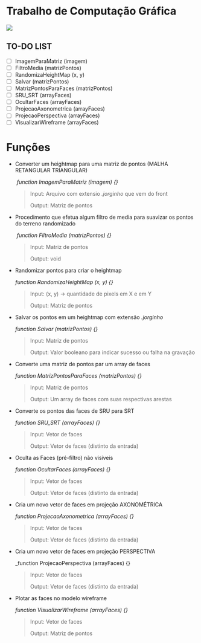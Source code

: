 # Trabalho de Computação Gráfica

![]( https://drive.google.com/uc?export=view&id=1nPhI1KINbArF_cTdJWRvmQapi0p7nqiI)



## TO-DO LIST

- [ ] ImagemParaMatriz (imagem)
- [ ] FiltroMedia (matrizPontos)
- [ ] RandomizaHeightMap (x, y)
- [ ] Salvar (matrizPontos)
- [ ] MatrizPontosParaFaces (matrizPontos)
- [ ] SRU_SRT (arrayFaces)
- [ ] OcultarFaces (arrayFaces)
- [ ] ProjecaoAxonometrica (arrayFaces) 
- [ ] ProjecaoPerspectiva (arrayFaces)
- [ ] VisualizarWireframe (arrayFaces)

# Funções 

* Converter um heightmap para uma matriz de pontos (MALHA RETANGULAR TRIANGULAR)

  ​	_function ImagemParaMatriz (imagem) {}_ 

  > Input: Arquivo com extensio _.jorginho_ que vem do front
  >
  > Output: Matriz de pontos

  

* Procedimento que efetua algum filtro de media para suavizar os pontos do terreno randomizado

  ​	_function FiltroMedia (matrizPontos) {}_ 

  > Input: Matriz de pontos
  >
  > Output: void

* Randomizar pontos para criar o heightmap

  _function RandomizaHeightMap (x, y) {}_ 

  > Input: (x, y) -> quantidade de pixels em X e em Y
  >
  > Output: Matriz de pontos

* Salvar os pontos em um heightmap com extensão _.jorginho_ 

  _function Salvar (matrizPontos) {}_ 

  > Input: Matriz de pontos
  >
  > Output: Valor booleano para indicar sucesso ou falha na gravação

* Converte uma matriz de pontos par um array de faces

  _function MatrizPontosParaFaces (matrizPontos) {}_ 

  > Input: Matriz de pontos
  >
  > Output: Um array de faces com suas respectivas arestas

* Converte os pontos das faces de SRU para SRT

  _function SRU_SRT (arrayFaces) {}_ 

  > Input: Vetor de faces
  >
  > Output:  Vetor de faces (distinto da entrada)

* Oculta as Faces (pré-filtro) não visiveis

  _function OcultarFaces (arrayFaces) {}_ 

  > Input: Vetor de faces
  >
  > Output: Vetor de faces (distinto da entrada)

* Cria um novo vetor de faces em projeção AXONOMÉTRICA 

  _function ProjecaoAxonometrica (arrayFaces) {}_ 

  > Input: Vetor de faces
  >
  > Output: Vetor de faces (distinto da entrada)

* Cria um novo vetor de faces em projeção PERSPECTIVA

  _function ProjecaoPerspectiva (arrayFaces) {}

  > Input: Vetor de faces
  >
  > Output: Vetor de faces (distinto da entrada)

* Plotar as faces no modelo wireframe

  _function VisualizarWireframe (arrayFaces) {}_ 

  > Input: Vetor de faces
  >
  > Output: Matriz de pontos

